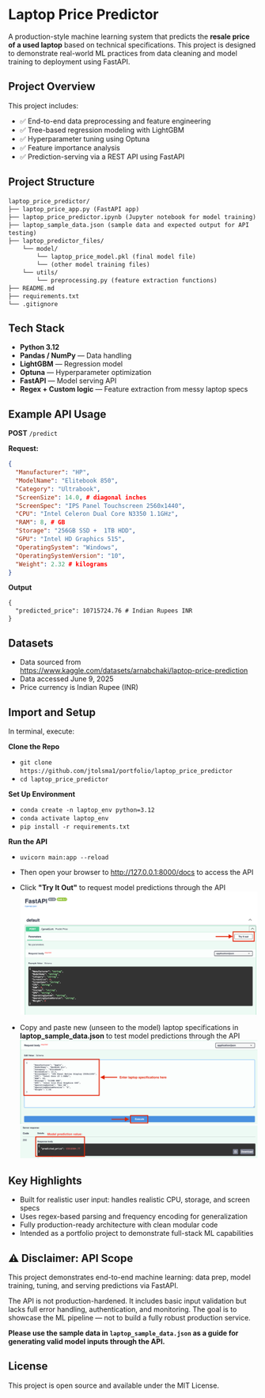 # Laptop Price Predictor

A production-style machine learning system that predicts the **resale price of a used laptop** based on technical specifications. This project is designed to demonstrate real-world ML practices from data cleaning and model training to deployment using FastAPI.


## Project Overview

This project includes:

- ✅ End-to-end data preprocessing and feature engineering
- ✅ Tree-based regression modeling with LightGBM
- ✅ Hyperparameter tuning using Optuna
- ✅ Feature importance analysis
- ✅ Prediction-serving via a REST API using FastAPI

## Project Structure
```
laptop_price_predictor/
├── laptop_price_app.py (FastAPI app)
├── laptop_price_predictor.ipynb (Jupyter notebook for model training)
├── laptop_sample_data.json (sample data and expected output for API testing)
├── laptop_predictor_files/
    └── model/
        └── laptop_price_model.pkl (final model file)
        └── (other model training files)
    └── utils/
        └── preprocessing.py (feature extraction functions)
├── README.md
├── requirements.txt
└── .gitignore
```


## Tech Stack

* **Python 3.12**
* **Pandas / NumPy** — Data handling
* **LightGBM** — Regression model
* **Optuna** — Hyperparameter optimization
* **FastAPI** — Model serving API
* **Regex + Custom logic** — Feature extraction from messy laptop specs


## Example API Usage

**POST** `/predict`

**Request:**
```json
{
  "Manufacturer": "HP",
  "ModelName": "Elitebook 850",
  "Category": "Ultrabook",
  "ScreenSize": 14.0, # diagonal inches
  "ScreenSpec": "IPS Panel Touchscreen 2560x1440",
  "CPU": "Intel Celeron Dual Core N3350 1.1GHz",
  "RAM": 8, # GB
  "Storage": "256GB SSD +  1TB HDD",
  "GPU": "Intel HD Graphics 515",
  "OperatingSystem": "Windows",
  "OperatingSystemVersion": "10",
  "Weight": 2.32 # kilograms
}
```
**Output**
```
{
  "predicted_price": 10715724.76 # Indian Rupees INR
}
```

## Datasets
* Data sourced from https://www.kaggle.com/datasets/arnabchaki/laptop-price-prediction
* Data accessed June 9, 2025
* Price currency is Indian Rupee (INR)

## Import and Setup 

In terminal, execute:

**Clone the Repo**
* `git clone https://github.com/jtolsma1/portfolio/laptop_price_predictor`
* `cd laptop_price_predictor`

**Set Up Environment**
* `conda create -n laptop_env python=3.12`
* `conda activate laptop_env`
* `pip install -r requirements.txt`

**Run the API**
* `uvicorn main:app --reload`
* Then open your browser to http://127.0.0.1:8000/docs to access the API


* Click **"Try It Out"** to request model predictions through the API ![Where to find 'try it out' button](laptop_predictor_files/API_Instructions_1.png) 


* Copy and paste new (unseen to the model) laptop specifications in **laptop_sample_data.json** to test model predictions through the API ![Where to paste unseen model data](laptop_predictor_files/API_Instructions_2.png) ![Where to see price prediction returned by the model](laptop_predictor_files/API_Instructions_3.png)

## Key Highlights

* Built for realistic user input: handles realistic CPU, storage, and screen specs
* Uses regex-based parsing and frequency encoding for generalization
* Fully production-ready architecture with clean modular code
* Intended as a portfolio project to demonstrate full-stack ML capabilities

## ⚠️ Disclaimer: API Scope
This project demonstrates end-to-end machine learning: data prep, model training, tuning, and serving predictions via FastAPI.

The API is not production-hardened. It includes basic input validation but lacks full error handling, authentication, and monitoring. The goal is to showcase the ML pipeline — not to build a fully robust production service.

**Please use the sample data in `laptop_sample_data.json` as a guide for generating valid model inputs through the API.**


## License

This project is open source and available under the MIT License.